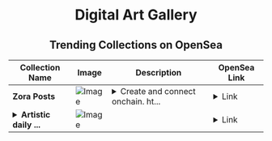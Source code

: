 <div align="center">

# Digital Art Gallery

## Trending Collections on OpenSea

| Collection Name                       | Image                                                                                     | Description                       | OpenSea Link                                                                                          |
|---------------------------------------|-------------------------------------------------------------------------------------------|-----------------------------------|--------------------------------------------------------------------------------------------------------|
| **Zora Posts** | ![Image](https://i.seadn.io/s/raw/files/66b634dab265e8a2427f2150d8228714.jpg?w=500&auto=format?w=200&auto=format) | <details><summary>Create and connect onchain. ht...</summary>Create and connect onchain. https://zora.co</details> | <details><summary>Link</summary>[Zora Posts](https://opensea.io/collection/zora-posts-23575)</details> |
| **<details><summary>Artistic daily ...</summary>Artistic daily life</details>** | ![Image](https://i.seadn.io/s/raw/files/f86da0477d644772eabd6510507f3cc7.jpg?w=500&auto=format?w=200&auto=format) |  | <details><summary>Link</summary>[Artistic daily life](https://opensea.io/collection/artistic-daily-life)</details> |

</div>